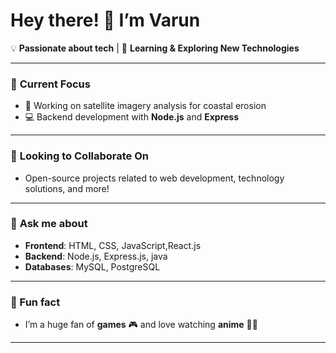 # Hey there! 👋 I’m Varun

💡 **Passionate about tech**  | 🌱 **Learning & Exploring New Technologies**

---

### 🔭 **Current Focus**
- 🌊 Working on satellite imagery analysis for coastal erosion  
- 💻 Backend development with **Node.js** and **Express**

---

### 👯 **Looking to Collaborate On**
- Open-source projects related to web development, technology solutions, and more!

---

### 💬 **Ask me about**  
- **Frontend**: HTML, CSS, JavaScript,React.js  
- **Backend**: Node.js, Express.js, java
- **Databases**: MySQL, PostgreSQL
---

### 🚀 Fun fact  
- I’m a huge fan of **games** 🎮 and love watching **anime** 🎥🍿

---

